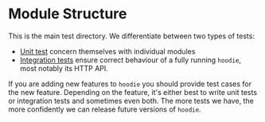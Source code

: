 # Module Structure

This is the main test directory. We differentiate between two types of tests:

- [Unit test](unit) concern themselves with individual modules
- [Integration tests](integration) ensure correct behaviour of a fully running `hoodie`, most notably its HTTP API.

If you are adding new features to `hoodie` you should provide test cases for the new feature. Depending on the feature, it's either best to write unit tests or integration tests and sometimes even both. The more tests we have, the more confidently we can release future versions of `hoodie`.
